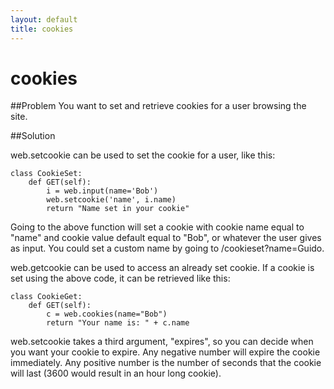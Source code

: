 ```yaml
---
layout: default
title: cookies
---
```


# cookies

##Problem
You want to set and retrieve cookies for a user browsing the site.

##Solution

web.setcookie can be used to set the cookie for a user, like this:


    class CookieSet:
        def GET(self):
            i = web.input(name='Bob')
            web.setcookie('name', i.name)
            return "Name set in your cookie"

Going to the above function will set a cookie with cookie name equal to "name" and cookie value default equal to "Bob", or whatever the user gives as input.  You could set a custom name by going to /cookieset?name=Guido.


web.getcookie can be used to access an already set cookie.  If a cookie is set using the above code, it can be retrieved like this:

    class CookieGet:
        def GET(self):
            c = web.cookies(name="Bob")
            return "Your name is: " + c.name

web.setcookie takes a third argument, "expires", so you can decide when you want your cookie to expire.  Any negative number will expire the cookie immediately.  Any positive number is the number of seconds that the cookie will last (3600 would result in an hour long cookie).  